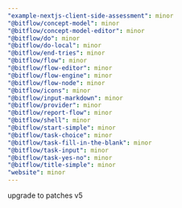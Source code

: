 ```yaml
---
"example-nextjs-client-side-assessment": minor
"@bitflow/concept-model": minor
"@bitflow/concept-model-editor": minor
"@bitflow/do": minor
"@bitflow/do-local": minor
"@bitflow/end-tries": minor
"@bitflow/flow": minor
"@bitflow/flow-editor": minor
"@bitflow/flow-engine": minor
"@bitflow/flow-node": minor
"@bitflow/icons": minor
"@bitflow/input-markdown": minor
"@bitflow/provider": minor
"@bitflow/report-flow": minor
"@bitflow/shell": minor
"@bitflow/start-simple": minor
"@bitflow/task-choice": minor
"@bitflow/task-fill-in-the-blank": minor
"@bitflow/task-input": minor
"@bitflow/task-yes-no": minor
"@bitflow/title-simple": minor
"website": minor
---
```


upgrade to patches v5
